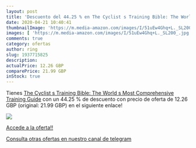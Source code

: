 ```yaml
---
layout: post
title: 'Descuento del 44.25 % en The Cyclist s Training Bible: The World '
date: 2020-04-21 10:40:41
thumbnailImage: 'https://m.media-amazon.com/images/I/51uEw4Ghq+L._SL200_.jpg'
images: [ 'https://m.media-amazon.com/images/I/51uEw4Ghq+L._SL200_.jpg' ]
comments: true
category: ofertas
author: ring
slug: 1937715825
description:
actualPrice: 12.26 GBP
comparePrice: 21.99 GBP
inStock: true
---
```


Tienes [The Cyclist s Training Bible: The World s Most Comprehensive Training Guide](https://www.amazon.co.uk/dp/1937715825/?tag=redken01-21) con un 44.25 % de descuento con precio de oferta de 12.26 GBP (original: 21.99 GBP) en el siguiente enlace!

[![](https://m.media-amazon.com/images/I/51uEw4Ghq+L._SL200_.jpg)](https://www.amazon.co.uk/dp/1937715825/?tag=redken01-21)

[Accede a la oferta!!](https://www.amazon.co.uk/dp/1937715825/?tag=redken01-21)

[Consulta otras ofertas en nuestro canal de telegram](https://t.me/s/ofertas25)
